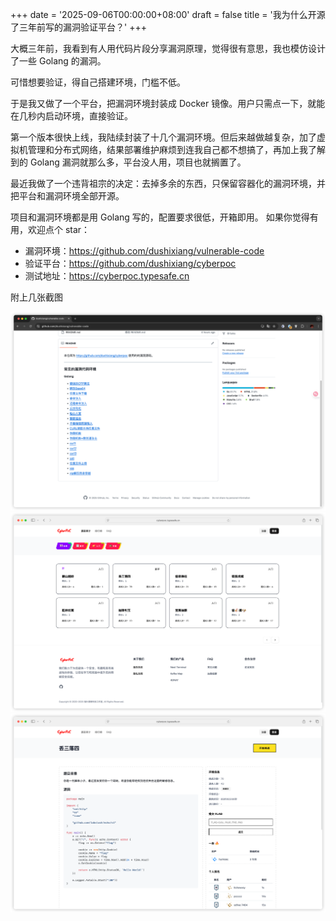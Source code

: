 +++
date = '2025-09-06T00:00:00+08:00'
draft = false
title = '我为什么开源了三年前写的漏洞验证平台？'
+++

大概三年前，我看到有人用代码片段分享漏洞原理，觉得很有意思，我也模仿设计了一些 Golang 的漏洞。

可惜想要验证，得自己搭建环境，门槛不低。

于是我又做了一个平台，把漏洞环境封装成 Docker 镜像。用户只需点一下，就能在几秒内启动环境，直接验证。

第一个版本很快上线，我陆续封装了十几个漏洞环境。但后来越做越复杂，加了虚拟机管理和分布式网络，结果部署维护麻烦到连我自己都不想搞了，再加上我了解到的 Golang 漏洞就那么多，平台没人用，项目也就搁置了。

最近我做了一个违背祖宗的决定：去掉多余的东西，只保留容器化的漏洞环境，并把平台和漏洞环境全部开源。

项目和漏洞环境都是用 Golang 写的，配置要求很低，开箱即用。
如果你觉得有用，欢迎点个 star：

- 漏洞环境：https://github.com/dushixiang/vulnerable-code
- 验证平台：https://github.com/dushixiang/cyberpoc
- 测试地址：https://cyberpoc.typesafe.cn

附上几张截图

![](/images/cyberpoc_vuln.png)
![](/images/cyberpoc_0.png)
![](/images/cyberpoc_1.png)